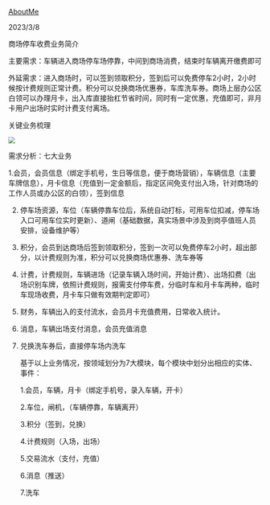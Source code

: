 [AboutMe](https://maventalker.github.io/)

2023/3/8

商场停车收费业务简介

主要需求：车辆进入商场停车场停靠，中间到商场消费，结束时车辆离开缴费即可

外延需求：进入商场时，可以签到领取积分，签到后可以免费停车2小时，2小时候按计费规则正常计费。积分可以兑换商场优惠券，车库洗车券。商场上层办公区白领可以办理月卡，出入库直接抬杠节省时间，同时有一定优惠，充值即可，非月卡用户出场时实时计费支付离场。

关键业务梳理

<img src="C:\Users\86159\Desktop\java\ParkingLot\asset\业务梳理图.png" style="zoom: 80%;" />

需求分析：七大业务

1.会员，会员信息（绑定手机号，生日等信息，便于商场营销），车辆信息（主要车牌信息），月卡信息（充值到一定金额后，指定区间免支付出入场，针对商场的工作人员或办公区的白领），签到信息

2. 停车场资源，车位（车辆停靠车位后，系统自动打标，可用车位扣减，停车场入口可用车位实时更新）、道闸（基础数据，真实场景中涉及到岗亭值班人员安排，设备维护等）

3. 积分，会员到达商场后签到领取积分，签到一次可以免费停车2小时，超出部分，以计费规则为准，积分可以兑换商场优惠券、洗车券等

4. 计费，计费规则，车辆进场（记录车辆入场时间，开始计费）、出场扣费（出场识别车牌，依照计费规则，报需支付停车费，分临时车和月卡车两种，临时车现场收费，月卡车只做有效期判定即可）

5. 财务，车辆出入的支付流水，会员月卡充值费用，日常收入统计。

6. 消息，车辆出场支付消息，会员充值消息

7. 兑换洗车券后，直接停车场内洗车

   基于以上业务情况，按领域划分为7大模块，每个模块中划分出相应的实体、事件：

   1.会员，车辆，月卡（绑定手机号，录入车辆，开卡）

   2.车位，闸机，（车辆停靠，车辆离开）

   3.积分（签到，兑换）

   4.计费规则（入场，出场）

   5.交易流水（支付，充值）

   6.消息（推送）

   7.洗车
